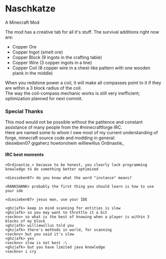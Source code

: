 ﻿# Naschkatze
A Minecraft Mod

The mod has a creative tab for all it's stuff.
The survival additions right now are:  
- Copper Ore  
- Copper Ingot (smelt ore)  
- Copper Block (9 ingots in the crafting table)  
- Copper Wire (3 copper ingots in a line)  
- Copper Coil (8 copper wire in a chest-like pattern with one wooden plank in the middle)  

When you redstone power a coil, it will make all compasses point to it if they are within a 3 block radius of the coil.  
The way the coil-compass mechanic works is still very inefficient; optimization planned for next commit.  

### Special Thanks
This mod would not be possible without the patitence and constant assistance of many people from the #minecraftforge IRC.  
Here are named some to whom I owe most of my current understanding of forge, minecraft source code and modding in general:  
diesieben07
gigaherz
howtonotwin
williewillus
Ordinastie_


#### IRC best moments
```
<Ordinastie_> because to be honest, you clearly lack programming knowledge to do something better optimised  
  
<diesieben07> do you know what the word "instance" means?  
  
<RANKSHANK> probably the first thing you should learn is how to use your ide  
  
<diesieben07> jesus man, use your IDE  
  
<ghz|afk> keep in mind scanning for entities is slow  
<ghz|afk> so you may want to throttle it a bit  
<secknv> so what is the best of knowing when a player is within 3 blocks of my block  
<ghz|afk> williewillus told you  
<ghz|afk> there's methods in world, for scanning  
<secknv> but you said it's slow  
<ghz|afk> yes  
<secknv> slow is not best :\  
<ghz|afk> but you have limited java knowledge  
<secknv> i cry  
```
